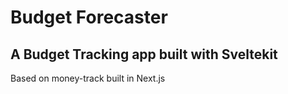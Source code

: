 # Budget Forecaster

## A Budget Tracking app built with Sveltekit

Based on money-track built in Next.js